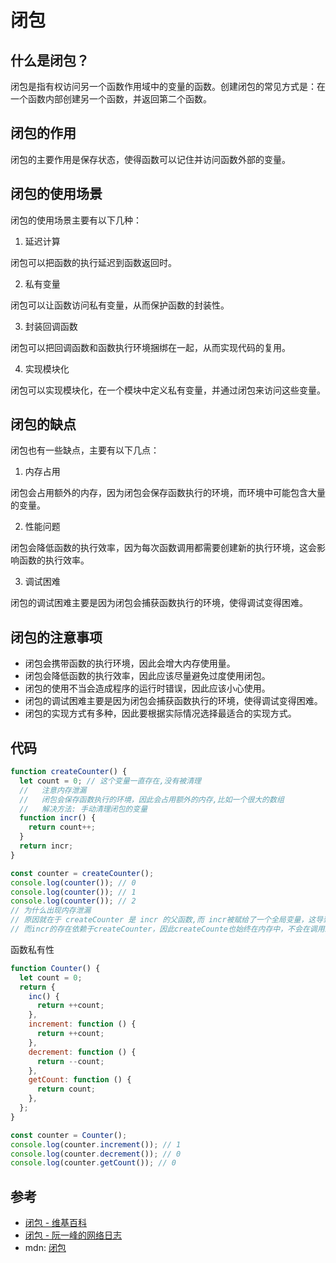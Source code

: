 # 闭包

## 什么是闭包？

闭包是指有权访问另一个函数作用域中的变量的函数。创建闭包的常见方式是：在一个函数内部创建另一个函数，并返回第二个函数。

## 闭包的作用

闭包的主要作用是保存状态，使得函数可以记住并访问函数外部的变量。

## 闭包的使用场景

闭包的使用场景主要有以下几种：

1. 延迟计算

闭包可以把函数的执行延迟到函数返回时。

2. 私有变量

闭包可以让函数访问私有变量，从而保护函数的封装性。

3. 封装回调函数

闭包可以把回调函数和函数执行环境捆绑在一起，从而实现代码的复用。

4. 实现模块化

闭包可以实现模块化，在一个模块中定义私有变量，并通过闭包来访问这些变量。

## 闭包的缺点

闭包也有一些缺点，主要有以下几点：

1. 内存占用

闭包会占用额外的内存，因为闭包会保存函数执行的环境，而环境中可能包含大量的变量。

2. 性能问题

闭包会降低函数的执行效率，因为每次函数调用都需要创建新的执行环境，这会影响函数的执行效率。

3. 调试困难

闭包的调试困难主要是因为闭包会捕获函数执行的环境，使得调试变得困难。

## 闭包的注意事项

- 闭包会携带函数的执行环境，因此会增大内存使用量。
- 闭包会降低函数的执行效率，因此应该尽量避免过度使用闭包。
- 闭包的使用不当会造成程序的运行时错误，因此应该小心使用。
- 闭包的调试困难主要是因为闭包会捕获函数执行的环境，使得调试变得困难。
- 闭包的实现方式有多种，因此要根据实际情况选择最适合的实现方式。

## 代码

```javascript
function createCounter() {
  let count = 0; // 这个变量一直存在,没有被清理
  //   注意内存泄漏
  //   闭包会保存函数执行的环境，因此会占用额外的内存,比如一个很大的数组
  //   解决方法: 手动清理闭包的变量
  function incr() {
    return count++;
  }
  return incr;
}

const counter = createCounter();
console.log(counter()); // 0
console.log(counter()); // 1
console.log(counter()); // 2
// 为什么出现内存泄漏
// 原因就在于 createCounter 是 incr 的父函数,而 incr被赋给了一个全局变量，这导致 incr 始终在内存中，
// 而incr的存在依赖于createCounter，因此createCounte也始终在内存中，不会在调用结束后，被垃圾回收机制（garbage collection）回收。
```

函数私有性

```javascript
function Counter() {
  let count = 0;
  return {
    inc() {
      return ++count;
    },
    increment: function () {
      return ++count;
    },
    decrement: function () {
      return --count;
    },
    getCount: function () {
      return count;
    },
  };
}

const counter = Counter();
console.log(counter.increment()); // 1
console.log(counter.decrement()); // 0
console.log(counter.getCount()); // 0
```

## 参考

- [闭包 - 维基百科](https://zh.wikipedia.org/wiki/%E9%97%AD%E5%8C%85)
- [闭包 - 阮一峰的网络日志](http://www.ruanyifeng.com/blog/2009/08/learning_javascript_closures.html)
- mdn: [闭包](https://developer.mozilla.org/zh-CN/docs/Web/JavaScript/Closures)
